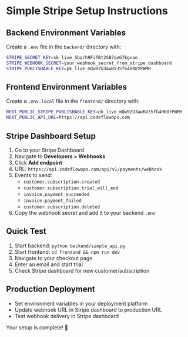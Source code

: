 # Simple Stripe Setup Instructions

## Backend Environment Variables
Create a `.env` file in the `backend/` directory with:

```bash
STRIPE_SECRET_KEY=sk_live_Sbqrh9FiTBt2SB7qeG7kgxao
STRIPE_WEBHOOK_SECRET=your_webhook_secret_from_stripe_dashboard
STRIPE_PUBLISHABLE_KEY=pk_live_mQw9ZU3awBV35fG4HB8zPWMH
```

## Frontend Environment Variables  
Create a `.env.local` file in the `frontend/` directory with:

```bash
NEXT_PUBLIC_STRIPE_PUBLISHABLE_KEY=pk_live_mQw9ZU3awBV35fG4HB8zPWMH
NEXT_PUBLIC_API_URL=https://api.codeflowops.com
```

## Stripe Dashboard Setup
1. Go to your Stripe Dashboard
2. Navigate to **Developers > Webhooks**
3. Click **Add endpoint**
4. URL: `https://api.codeflowops.com/api/v1/payments/webhook`
5. Events to send:
   - `customer.subscription.created`
   - `customer.subscription.trial_will_end`  
   - `invoice.payment_succeeded`
   - `invoice.payment_failed`
   - `customer.subscription.deleted`
6. Copy the webhook secret and add it to your backend `.env`

## Quick Test
1. Start backend: `python backend/simple_api.py`
2. Start frontend: `cd frontend && npm run dev`
3. Navigate to your checkout page
4. Enter an email and start trial
5. Check Stripe dashboard for new customer/subscription

## Production Deployment
- Set environment variables in your deployment platform
- Update webhook URL in Stripe dashboard to production URL
- Test webhook delivery in Stripe dashboard

Your setup is complete! 🎉
